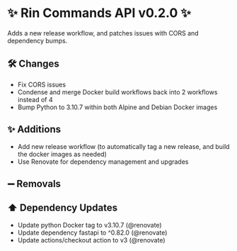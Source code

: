 # ✨ Rin Commands API v0.2.0 ✨

Adds a new release workflow, and patches issues with CORS and dependency bumps.

## 🛠️ Changes

- Fix CORS issues
- Condense and merge Docker build workflows back into 2 workflows instead of 4
- Bump Python to 3.10.7 within both Alpine and Debian Docker images

## ✨ Additions

- Add new release workflow (to automatically tag a new release, and build the docker images as needed)
- Use Renovate for dependency management and upgrades

## ➖ Removals

## ⬆️ Dependency Updates

- Update python Docker tag to v3.10.7 (@renovate)
- Update dependency fastapi to ^0.82.0 (@renovate)
- Update actions/checkout action to v3 (@renovate)